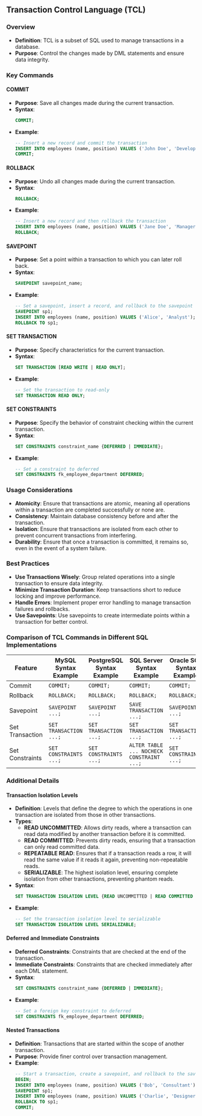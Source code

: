 
## Transaction Control Language (TCL)

### Overview
- **Definition**: TCL is a subset of SQL used to manage transactions in a database.
- **Purpose**: Control the changes made by DML statements and ensure data integrity.

### Key Commands

#### COMMIT
- **Purpose**: Save all changes made during the current transaction.
- **Syntax**:
  ```sql
  COMMIT;
  ```
- **Example**:
  ```sql
  -- Insert a new record and commit the transaction
  INSERT INTO employees (name, position) VALUES ('John Doe', 'Developer');
  COMMIT;
  ```

#### ROLLBACK
- **Purpose**: Undo all changes made during the current transaction.
- **Syntax**:
  ```sql
  ROLLBACK;
  ```
- **Example**:
  ```sql
  -- Insert a new record and then rollback the transaction
  INSERT INTO employees (name, position) VALUES ('Jane Doe', 'Manager');
  ROLLBACK;
  ```

#### SAVEPOINT
- **Purpose**: Set a point within a transaction to which you can later roll back.
- **Syntax**:
  ```sql
  SAVEPOINT savepoint_name;
  ```
- **Example**:
  ```sql
  -- Set a savepoint, insert a record, and rollback to the savepoint
  SAVEPOINT sp1;
  INSERT INTO employees (name, position) VALUES ('Alice', 'Analyst');
  ROLLBACK TO sp1;
  ```

#### SET TRANSACTION
- **Purpose**: Specify characteristics for the current transaction.
- **Syntax**:
  ```sql
  SET TRANSACTION [READ WRITE | READ ONLY];
  ```
- **Example**:
  ```sql
  -- Set the transaction to read-only
  SET TRANSACTION READ ONLY;
  ```

#### SET CONSTRAINTS
- **Purpose**: Specify the behavior of constraint checking within the current transaction.
- **Syntax**:
  ```sql
  SET CONSTRAINTS constraint_name {DEFERRED | IMMEDIATE};
  ```
- **Example**:
  ```sql
  -- Set a constraint to deferred
  SET CONSTRAINTS fk_employee_department DEFERRED;
  ```

### Usage Considerations
- **Atomicity**: Ensure that transactions are atomic, meaning all operations within a transaction are completed successfully or none are.
- **Consistency**: Maintain database consistency before and after the transaction.
- **Isolation**: Ensure that transactions are isolated from each other to prevent concurrent transactions from interfering.
- **Durability**: Ensure that once a transaction is committed, it remains so, even in the event of a system failure.

### Best Practices
- **Use Transactions Wisely**: Group related operations into a single transaction to ensure data integrity.
- **Minimize Transaction Duration**: Keep transactions short to reduce locking and improve performance.
- **Handle Errors**: Implement proper error handling to manage transaction failures and rollbacks.
- **Use Savepoints**: Use savepoints to create intermediate points within a transaction for better control.

### Comparison of TCL Commands in Different SQL Implementations

| Feature            | MySQL Syntax Example | PostgreSQL Syntax Example | SQL Server Syntax Example | Oracle SQL Syntax Example |
|--------------------|-----------------------|---------------------------|---------------------------|---------------------------|
| Commit             | `COMMIT;`             | `COMMIT;`                 | `COMMIT;`                 | `COMMIT;`                 |
| Rollback           | `ROLLBACK;`           | `ROLLBACK;`               | `ROLLBACK;`               | `ROLLBACK;`               |
| Savepoint          | `SAVEPOINT ...;`      | `SAVEPOINT ...;`          | `SAVE TRANSACTION ...;`   | `SAVEPOINT ...;`          |
| Set Transaction    | `SET TRANSACTION ...;`| `SET TRANSACTION ...;`    | `SET TRANSACTION ...;`    | `SET TRANSACTION ...;`    |
| Set Constraints    | `SET CONSTRAINTS ...;`| `SET CONSTRAINTS ...;`    | `ALTER TABLE ... NOCHECK CONSTRAINT ...;` | `SET CONSTRAINTS ...;` |

### Additional Details

#### Transaction Isolation Levels
- **Definition**: Levels that define the degree to which the operations in one transaction are isolated from those in other transactions.
- **Types**:
  - **READ UNCOMMITTED**: Allows dirty reads, where a transaction can read data modified by another transaction before it is committed.
  - **READ COMMITTED**: Prevents dirty reads, ensuring that a transaction can only read committed data.
  - **REPEATABLE READ**: Ensures that if a transaction reads a row, it will read the same value if it reads it again, preventing non-repeatable reads.
  - **SERIALIZABLE**: The highest isolation level, ensuring complete isolation from other transactions, preventing phantom reads.
- **Syntax**:
  ```sql
  SET TRANSACTION ISOLATION LEVEL {READ UNCOMMITTED | READ COMMITTED | REPEATABLE READ | SERIALIZABLE};
  ```
- **Example**:
  ```sql
  -- Set the transaction isolation level to serializable
  SET TRANSACTION ISOLATION LEVEL SERIALIZABLE;
  ```

#### Deferred and Immediate Constraints
- **Deferred Constraints**: Constraints that are checked at the end of the transaction.
- **Immediate Constraints**: Constraints that are checked immediately after each DML statement.
- **Syntax**:
  ```sql
  SET CONSTRAINTS constraint_name {DEFERRED | IMMEDIATE};
  ```
- **Example**:
  ```sql
  -- Set a foreign key constraint to deferred
  SET CONSTRAINTS fk_employee_department DEFERRED;
  ```

#### Nested Transactions
- **Definition**: Transactions that are started within the scope of another transaction.
- **Purpose**: Provide finer control over transaction management.
- **Example**:
  ```sql
  -- Start a transaction, create a savepoint, and rollback to the savepoint
  BEGIN;
  INSERT INTO employees (name, position) VALUES ('Bob', 'Consultant');
  SAVEPOINT sp1;
  INSERT INTO employees (name, position) VALUES ('Charlie', 'Designer');
  ROLLBACK TO sp1;
  COMMIT;
  ```
